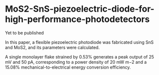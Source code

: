 # MoS2-SnS-piezoelectric-diode-for-high-performance-photodetectors

Yet to be published

In this paper, a flexible piezoelectric photodiode was fabricated using SnS and MoS2, and its parameters were calculated.

A single monolayer flake strained by 0.53% generates a peak output of 25 mV and 50 pA, corresponding to a power density of 20 mW m−2 and a 15.08% mechanical-to-electrical energy conversion efficiency.
